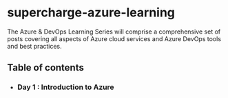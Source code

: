 # supercharge-azure-learning
The Azure &amp; DevOps Learning Series will comprise a comprehensive set of posts covering all aspects of Azure cloud services and Azure DevOps tools and best practices. 

## Table of contents
- ### Day 1 : Introduction to Azure
